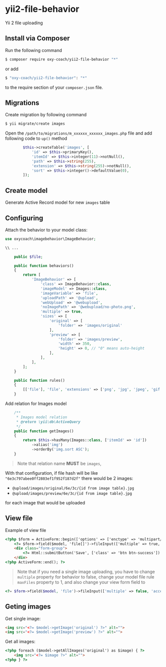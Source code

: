 # yii2-file-behavior
Yii 2 file uploading

## Install via Composer

Run the following command

```bash
$ composer require oxy-coach/yii2-file-behavior "*"
```

or add

```bash
$ "oxy-coach/yii2-file-behavior": "*"
```

to the require section of your `composer.json` file.

## Migrations

Create migration by following command

```bash
$ yii migrate/create images
```

Open the `/path/to/migrations/m_xxxxxx_xxxxxx_images.php` file 
and add following code to `up()` method


```php
        $this->createTable('images', [
            'id' => $this->primaryKey(),
            'itemId' => $this->integer(11)->notNull(),
            'path' => $this->string(255),
            'extension' => $this->string(255)->notNull(),
            'sort' => $this->integer()->defaultValue(0),
        ]);
```

## Create model

Generate Active Record model for new `images` table

## Configuring

Attach the behavior to your model class:

```php
use oxycoach\imagebehavior\ImageBehavior;

\\ ...

    public $file;

    public function behaviors()
    {
        return [
            'ImageBehavior' => [
                'class' => ImageBehavior::class,
                'imageModel' => Images::class,
                'imageVariable' => 'file',
                'uploadPath' => '@upload',
                'webUpload' => '@webupload',
                'noImagePath' => '@webupload/no-photo.png',
                'multiple' => true,
                'sizes' => [
                    'original' => [
                        'folder' => 'images/original'
                    ],
                    'preview' => [
                        'folder' => 'images/preview',
                        'width' => 350,
                        'height' => 0, // "0" means auto-height
                    ],
                ],
            ],
        ];
    }

    public function rules()
    {
        [['file'], 'file', 'extensions' => ['png', 'jpg', 'jpeg', 'gif'], 'maxSize' => 1024*1024*1024, 'maxFiles' => 3],
    }
```
Add relation for Images model
```php
    /**
     * Images model relation
     * @return \yii\db\ActiveQuery
     */
    public function getImages()
    {
        return $this->hasMany(Images::class, ['itemId' => 'id'])
            ->alias('img')
            ->orderBy('img.sort ASC');
    }

```
> Note that relation name **MUST** be `images`, 

With that configuration, if file hash will be like `"6e3c797abee0ff2803ef1f952f187d2f"` there would be 2 images:

- `@upload/images/original/6e/3c/{id from image table}.jpg`
- `@upload/images/preview/6e/3c/{id from image table}.jpg`

for each image that would be uploaded

## View file

Example of view file

```html
<?php $form = ActiveForm::begin(['options' => ['enctype' => 'multipart/form-data']]) ?>
    <?= $form->field($model, 'file[]')->fileInput(['multiple' => true, 'accept' => 'image/*']) ?>
    <div class="form-group">
        <?= Html::submitButton('Save', ['class' => 'btn btn-success']) ?>
    </div>
<?php ActiveForm::end(); ?>
```  

> Note that if you need a single image uploading, you have to change `multiple` property for behavior to false, change your model file rule `maxFiles` property to 1, and also change your view form field to 

```php
<?= $form->field($model, 'file')->fileInput(['multiple' => false, 'accept' => 'image/*']) ?>
```

## Geting images

Get single image:

```html
<img src="<?= $model->getImage('original') ?>" alt="">
<img src="<?= $model->getImage('preview') ?>" alt="">
```

Get all images:

```html
<?php foreach ($model->getAllImages('original') as $image) { ?>
    <img src="<?= $image ?>" alt="">
<?php } ?>
```
